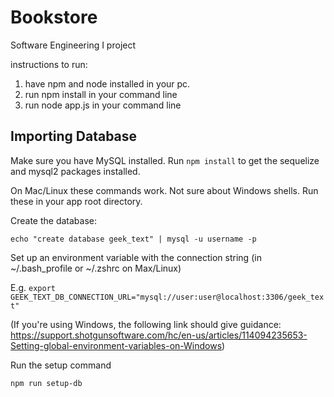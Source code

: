 # Bookstore
Software Engineering I project

instructions to run:
1. have npm and node installed in your pc.
2. run npm install in your command line
3. run node app.js in your command line

## Importing Database

Make sure you have MySQL installed. Run `npm install` to get the sequelize and mysql2 packages installed.

On Mac/Linux these commands work. Not sure about Windows shells. Run these in your app root directory.

Create the database:

`echo "create database geek_text" | mysql -u username -p`

Set up an environment variable with the connection string (in ~/.bash_profile or ~/.zshrc on Max/Linux)

E.g. `export GEEK_TEXT_DB_CONNECTION_URL="mysql://user:user@localhost:3306/geek_text"`

(If you're using Windows, the following link should give guidance: https://support.shotgunsoftware.com/hc/en-us/articles/114094235653-Setting-global-environment-variables-on-Windows)

Run the setup command

`npm run setup-db`